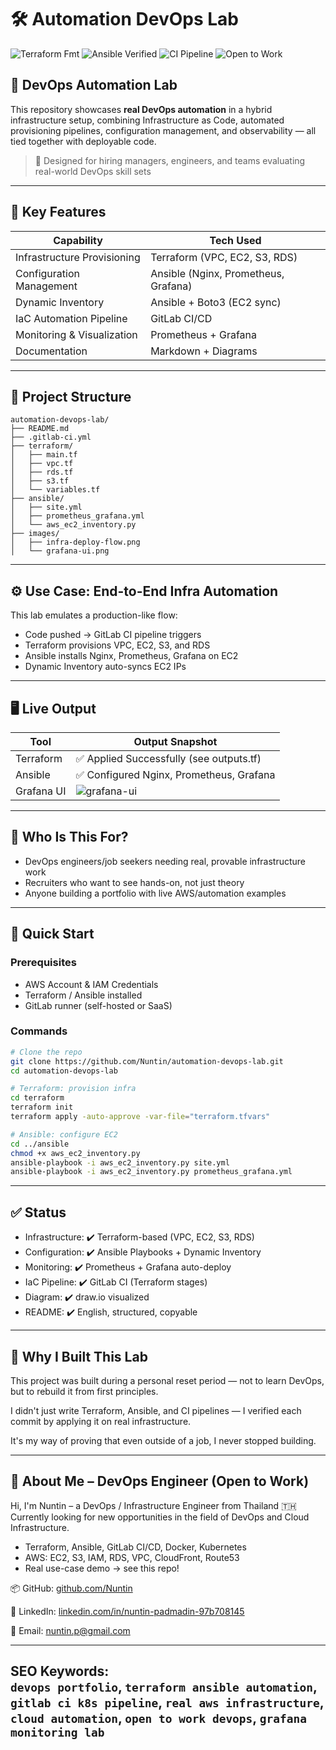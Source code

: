 ﻿# 🛠️ Automation DevOps Lab

![Terraform Fmt](https://img.shields.io/badge/Terraform-formatted-623CE4?logo=terraform)
![Ansible Verified](https://img.shields.io/badge/Ansible-tested-darkgreen?logo=ansible)
![CI Pipeline](https://img.shields.io/badge/GitLab%20CI-pass-blueviolet?logo=gitlab)
![Open to Work](https://img.shields.io/badge/Open--to--Work-Yes-brightgreen?style=flat-square)

## 🚀 DevOps Automation Lab

This repository showcases **real DevOps automation** in a hybrid infrastructure setup, combining Infrastructure as Code, automated provisioning pipelines, configuration management, and observability — all tied together with deployable code.

> 🎯 Designed for hiring managers, engineers, and teams evaluating real-world DevOps skill sets

---

## 🔧 Key Features

| Capability                    | Tech Used                            |
|------------------------------|--------------------------------------|
| Infrastructure Provisioning  | Terraform (VPC, EC2, S3, RDS)         |
| Configuration Management     | Ansible (Nginx, Prometheus, Grafana) |
| Dynamic Inventory            | Ansible + Boto3 (EC2 sync)           |
| IaC Automation Pipeline      | GitLab CI/CD                         |
| Monitoring & Visualization   | Prometheus + Grafana                 |
| Documentation                | Markdown + Diagrams                  |

---

## 📁 Project Structure

```text
automation-devops-lab/
├── README.md
├── .gitlab-ci.yml
├── terraform/
│   ├── main.tf
│   ├── vpc.tf
│   ├── rds.tf
│   ├── s3.tf
│   └── variables.tf
├── ansible/
│   ├── site.yml
│   ├── prometheus_grafana.yml
│   └── aws_ec2_inventory.py
├── images/
│   ├── infra-deploy-flow.png
│   └── grafana-ui.png
```

---

## ⚙️ Use Case: End-to-End Infra Automation
This lab emulates a production-like flow:

- Code pushed → GitLab CI pipeline triggers
- Terraform provisions VPC, EC2, S3, and RDS
- Ansible installs Nginx, Prometheus, Grafana on EC2
- Dynamic Inventory auto-syncs EC2 IPs

---

## 🖥️ Live Output

| Tool       | Output Snapshot                                |
|------------|-------------------------------------------------|
| Terraform  | ✅ Applied Successfully (see outputs.tf)         |
| Ansible    | ✅ Configured Nginx, Prometheus, Grafana         |
| Grafana UI | ![grafana-ui](images/grafana-ui.png)            |

---

## 👀 Who Is This For?

- DevOps engineers/job seekers needing real, provable infrastructure work
- Recruiters who want to see hands-on, not just theory
- Anyone building a portfolio with live AWS/automation examples

---

## 🚀 Quick Start

### Prerequisites
- AWS Account & IAM Credentials
- Terraform / Ansible installed
- GitLab runner (self-hosted or SaaS)

### Commands
```bash
# Clone the repo
git clone https://github.com/Nuntin/automation-devops-lab.git
cd automation-devops-lab

# Terraform: provision infra
cd terraform
terraform init
terraform apply -auto-approve -var-file="terraform.tfvars"

# Ansible: configure EC2
cd ../ansible
chmod +x aws_ec2_inventory.py
ansible-playbook -i aws_ec2_inventory.py site.yml
ansible-playbook -i aws_ec2_inventory.py prometheus_grafana.yml
```

---

## ✅ Status
- Infrastructure: ✔️ Terraform-based (VPC, EC2, S3, RDS)
- Configuration: ✔️ Ansible Playbooks + Dynamic Inventory
- Monitoring: ✔️ Prometheus + Grafana auto-deploy
- IaC Pipeline: ✔️ GitLab CI (Terraform stages)
- Diagram: ✔️ draw.io visualized
- README: ✔️ English, structured, copyable

---

## 🎯 Why I Built This Lab
This project was built during a personal reset period — not to learn DevOps, but to rebuild it from first principles.

I didn't just write Terraform, Ansible, and CI pipelines — I verified each commit by applying it on real infrastructure.

It's my way of proving that even outside of a job, I never stopped building.

---

## 👤 About Me – DevOps Engineer (Open to Work)
Hi, I'm Nuntin – a DevOps / Infrastructure Engineer from Thailand 🇹🇭
Currently looking for new opportunities in the field of DevOps and Cloud Infrastructure.

- Terraform, Ansible, GitLab CI/CD, Docker, Kubernetes
- AWS: EC2, S3, IAM, RDS, VPC, CloudFront, Route53
- Real use-case demo → see this repo!

📦 GitHub: [github.com/Nuntin](https://github.com/Nuntin)

💼 LinkedIn: [linkedin.com/in/nuntin-padmadin-97b708145](https://www.linkedin.com/in/nuntin-padmadin-97b708145/)

📧 Email: nuntin.p@gmail.com

---

**SEO Keywords:**  
`devops portfolio`, `terraform ansible automation`, `gitlab ci k8s pipeline`, `real aws infrastructure`, `cloud automation`, `open to work devops`, `grafana monitoring lab`
---

